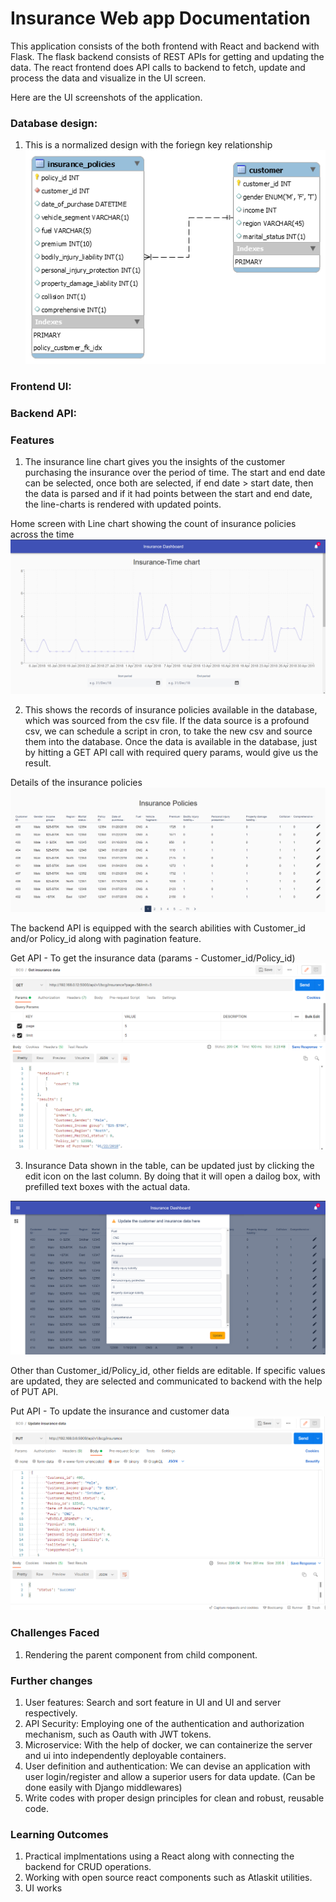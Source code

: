 # Insurance Web app Documentation

This application consists of the both frontend with React and backend with Flask. The flask backend consists of REST APIs for getting and updating the data.
The react frontend does API calls to backend to fetch, update and process the data and visualize in the UI screen.

Here are the UI screenshots of the application.

### Database design:
1) This is a normalized design with the foriegn key relationship
![db design](server/data/eer_diagram.png)

### Frontend UI:


### Backend API:





### Features
1. The insurance line chart gives you the insights of the customer purchasing the insurance over the period of time. The start and end date can be selected, once both are selected, if end date > start date, then the data is parsed and if it had points between the start and end date, the line-charts is rendered with updated points.

Home screen with Line chart showing the count of insurance policies across the time
![chart](resources/linechart.png)

2. This shows the records of insurance policies available in the database, which was sourced from the csv file. 
If the data source is a profound csv, we can schedule a script in cron, to take the new csv and source them into the database.
Once the data is available in the database, just by hitting a GET API call with required query params, would give us the result.

Details of the insurance policies
![table](resources/insurancelist.png)

The backend API is equipped with the search abilities with Customer_id and/or Policy_id along with pagination feature.


Get API - To get the insurance data (params - Customer_id/Policy_id)
![get api](resources/getapi.png)

3. Insurance Data shown in the table, can be updated just by clicking the edit icon on the last column. By doing that it will open a dailog box, with prefilled text boxes with the actual data. 

![update](resources/update.png)

Other than Customer_id/Policy_id, other fields are editable. If specific values are updated, they are selected and communicated to backend with the help of PUT API.

Put API - To update the insurance and customer data
![put api](resources/putapi.png)
### Challenges Faced
1. Rendering the parent component from child component.  

### Further changes
1. User features: Search and sort feature in UI and UI and server respectively.
2. API Security: Employing one of the authentication and authorization mechanism, such as Oauth with JWT tokens.
3. Microservice: With the help of docker, we can containerize the server and ui into independently deployable containers.
4. User definition and authentication: We can devise an application with user login/register and allow a superior users for data update. (Can be done easily with Django middlewares)
5. Write codes with proper design principles for clean and robust, reusable code.

### Learning Outcomes
1. Practical implmentations using a React along with connecting the backend for CRUD operations.
2. Working with open source react components such as Atlaskit utilities.
3. UI works
